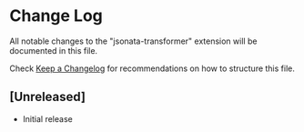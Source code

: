 # Change Log

All notable changes to the "jsonata-transformer" extension will be documented in this file.

Check [Keep a Changelog](http://keepachangelog.com/) for recommendations on how to structure this file.

## [Unreleased]

- Initial release